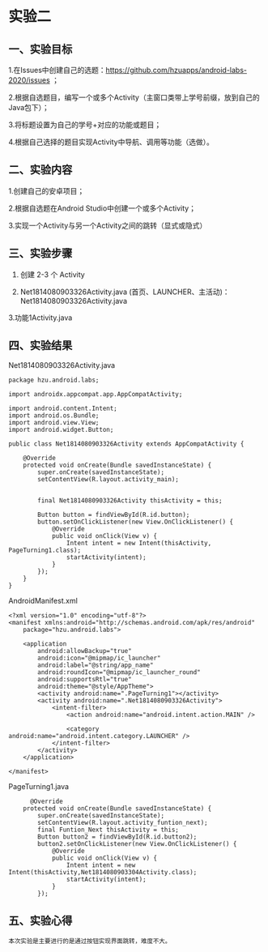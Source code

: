 # 实验二

## 一、实验目标

1.在Issues中创建自己的选题：https://github.com/hzuapps/android-labs-2020/issues ；

2.根据自选题目，编写一个或多个Activity（主窗口类带上学号前缀，放到自己的Java包下）；

3.将标题设置为自己的学号+对应的功能或题目；

4.根据自己选择的题目实现Activity中导航、调用等功能（选做）。


## 二、实验内容

1.创建自己的安卓项目；

2.根据自选题在Android Studio中创建一个或多个Activity；

3.实现一个Activity与另一个Activity之间的跳转（显式或隐式）


## 三、实验步骤

1. 创建 2-3 个 Activity

2. Net1814080903326Activity.java (首页、LAUNCHER、主活动)：Net1814080903326Activity.java

3.功能1Activity.java

## 四、实验结果
Net1814080903326Activity.java
~~~
package hzu.android.labs;

import androidx.appcompat.app.AppCompatActivity;

import android.content.Intent;
import android.os.Bundle;
import android.view.View;
import android.widget.Button;

public class Net1814080903326Activity extends AppCompatActivity {

    @Override
    protected void onCreate(Bundle savedInstanceState) {
        super.onCreate(savedInstanceState);
        setContentView(R.layout.activity_main);


        final Net1814080903326Activity thisActivity = this;

        Button button = findViewById(R.id.button);
        button.setOnClickListener(new View.OnClickListener() {
            @Override
            public void onClick(View v) {
                Intent intent = new Intent(thisActivity, PageTurning1.class);
                startActivity(intent);
            }
        });
    }
}
~~~
AndroidManifest.xml
~~~
<?xml version="1.0" encoding="utf-8"?>
<manifest xmlns:android="http://schemas.android.com/apk/res/android"
    package="hzu.android.labs">

    <application
        android:allowBackup="true"
        android:icon="@mipmap/ic_launcher"
        android:label="@string/app_name"
        android:roundIcon="@mipmap/ic_launcher_round"
        android:supportsRtl="true"
        android:theme="@style/AppTheme">
        <activity android:name=".PageTurning1"></activity>
        <activity android:name=".Net1814080903326Activity">
            <intent-filter>
                <action android:name="android.intent.action.MAIN" />

                <category android:name="android.intent.category.LAUNCHER" />
            </intent-filter>
        </activity>
    </application>

</manifest>
~~~
PageTurning1.java 
~~~
      @Override
    protected void onCreate(Bundle savedInstanceState) {
        super.onCreate(savedInstanceState);
        setContentView(R.layout.activity_funtion_next);
        final Funtion_Next thisActivity = this;
        Button button2 = findViewById(R.id.button2);
        button2.setOnClickListener(new View.OnClickListener() {
            @Override
            public void onClick(View v) {
                Intent intent = new Intent(thisActivity,Net1814080903304Activity.class);
                startActivity(intent);
            }
        });
~~~

## 五、实验心得
	本次实验是主要进行的是通过按钮实现界面跳转，难度不大。
